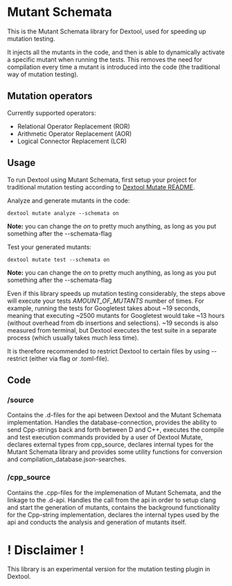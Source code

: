 # Mutant Schemata
This is the Mutant Schemata library for Dextool, used for speeding up mutation testing.

It injects all the mutants in the code, and then is able to dynamically activate a specific mutant when running the tests. This removes the need for compilation every time a mutant is introduced into the code (the traditional way of mutation testing).


## Mutation operators
Currently supported operators:
- Relational Operator Replacement (ROR)
- Arithmetic Operator Replacement (AOR)
- Logical Connector Replacement (LCR)


## Usage
To run Dextool using Mutant Schemata, first setup your project for traditional mutation testing according to [Dextool Mutate README](https://github.com/joakim-brannstrom/dextool/blob/master/plugin/mutate/README.md).

Analyze and generate mutants in the code:
```
dextool mutate analyze --schemata on
```
**Note:** you can change the *on* to pretty much anything, as long as you put something after the --schemata-flag

Test your generated mutants:
```
dextool mutate test --schemata on
```
**Note:** you can change the *on* to pretty much anything, as long as you put something after the --schemata-flag

Even if this library speeds up mutation testing considerably, the steps above will execute your tests *AMOUNT_OF_MUTANTS* number of times. For example, running the tests for Googletest takes about ~19 seconds, meaning that executing ~2500 mutants for Googletest would take ~13 hours (without overhead from db insertions and selections). ~19 seconds is also measured from terminal, but Dextool executes the test suite in a separate process (which usually takes much less time).

It is therefore recommended to restrict Dextool to certain files by using --restrict (either via flag or .toml-file).


## Code

### /source
Contains the .d-files for the api between Dextool and the Mutant Schemata implementation. Handles the database-connection, provides the ability to send Cpp-strings back and forth between D and C++, executes the compile and test execution commands provided by a user of Dextool Mutate, declares external types from cpp_source, declares internal types for the Mutant Schemata library and provides some utility functions for conversion and compilation_database.json-searches.
### /cpp_source
Contains the .cpp-files for the implemenation of Mutant Schemata, and the linkage to the .d-api. Handles the call from the api in order to setup clang and start the generation of mutants, contains the background functionality for the Cpp-string implementation, declares the internal types used by the api and conducts the analysis and generation of mutants itself.


# ! Disclaimer !
This library is an experimental version for the mutation testing plugin in Dextool.

